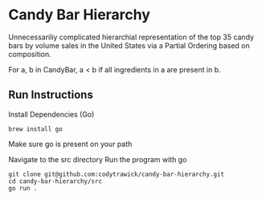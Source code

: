 # Candy Bar Hierarchy

Unnecessariliy complicated hierarchial representation of the top 35 candy bars by volume sales in the United States via a Partial Ordering based on composition.

For a, b in CandyBar, a < b if all ingredients in a are present in b.

## Run Instructions

Install Dependencies (Go)
```
brew install go
```
Make sure go is present on your path

Navigate to the src directory
Run the program with go
```
git clone git@github.com:codytrawick/candy-bar-hierarchy.git
cd candy-bar-hierarchy/src
go run .
```
